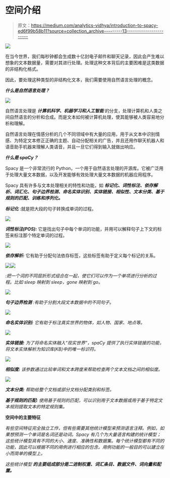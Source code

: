 # 空间介绍

> 原文：<https://medium.com/analytics-vidhya/introduction-to-spacy-ed6f99b58b11?source=collection_archive---------13----------------------->

![](img/a3ee50418fc6cd06fea40cfd88b930b4.png)

在当今世界，我们每秒钟都会生成数十亿封电子邮件和聊天记录，因此会产生难以想象的文本数据量，需要对其进行处理。处理这种文本背后的主要困难是这类数据的非结构化格式。

因此，要处理这种类型的非结构化文本，我们需要使用自然语言处理的概念。

***什么是自然语言处理？***

![](img/55412671d38acc17e06f48d081e6d340.png)

自然语言处理是 ***计算机科学、机器学习和人工智能*** 的分支，处理计算机和人类之间自然语言的分析和合成。而是文本如何被计算机处理，使其能够被人类容易地分析和理解。

自然语言处理在情感分析的几个不同领域中有大量的应用，用于从文本中识别情感、为特定文本修正正确的主题、自动分配相关的广告，并且还用作聊天机器人和语音助手机器来理解人类语音，并且一旦它们得到输入就做出响应。

***什么是 spaCy？***

Spacy 是一个非常流行的 Python，一个用于自然语言处理的开源库。它被广泛用于处理大量文本数据，以及开发能够有效处理大量文本数据的机器应用程序。

Spacy 具有许多与文本处理相关的特性和功能，如 ***标记化、词性标注、依存解析、词汇化、句子边界检测、命名实体识别、实体链接、相似性、文本分类、基于规则的匹配、训练和序列化。***

***标记化*** :就是把大段的句子转换成单词的过程。

![](img/a0b96bbf38d2cacca410ad5fa1dddf0d.png)

***词性标注(POS):*** 它是找出句子中每个单词的功能，并用可以解释句子上下文的标签来标注那个特定单词的过程。

![](img/5a5d9392bfa87b8a51c5cccdc761b186.png)

***依存解析:*** 它有助于分配句法依存标签，这些标签有助于定义每个标记的关系。

![](img/df217b23de8e07bb1b1592c285842031.png)![](img/93336a04d5ba871d89deb6560685797c.png)

*:把一个词的不同屈折形式组合在一起，使它们可以作为一个单项进行分析的过程。比如 sleep 映射到 sleep，gone 映射到 go。*

*![](img/b4549261c5853e0aedeb87fdeba8b3de.png)*

****句子边界检测*** :有助于分割大段文本数据中的不同句子。*

*![](img/1a4269c8e1f66bb8cd27d5dc1ff06b6f.png)*

****命名实体识别:*** 它有助于标注真实世界的物体，如人物、国家、地点等。*

*![](img/7280d97936cfe751b1c318016243172f.png)*

****实体链接:*** 为了将命名实体融入“现实世界”，spaCy 提供了执行实体链接的功能，将文本实体解析为知识库(KB)中的唯一标识符。*

*![](img/b300d0a1e81a895f2023405c7457fc7d.png)*

****相似度:*** 该参数通过比较单词和文本跨度来帮助检查两个文本文档之间的相似度。*

*![](img/e5f9b12cb418705180236e3dc2a76a35.png)*

****文本分类:*** 帮助给整个文档或部分文档分配类别和标签。*

****基于规则的匹配:*** 使用基于规则的匹配，可以识别用于文本数据或用于基于特定文本规则提取文本的特定规则集。*

****空间中的主要特征****

*有些空间特征完全独立工作，但有些需要其他统计模型来预测语言注释。例如，如果想预测一个单词是名词还是动词。Spacy 有几个为大量语言构建的统计模型；这些统计模型具有不同的大小、速度、准确性和数据集。每个统计模型都有不同的功能，因此可以根据不同的用例进行相应的包含。用例功能的一般目的可以建立在小而简单的模型上。*

*这些统计模型 ***的主要组成部分是二进制权重、词汇条目、数据文件、词向量和配置。****